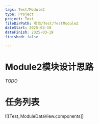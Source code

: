 ```yaml
---
tags: Test/Module2
type: Project
project: Test
fileDirPath: 项目/Test/TestModule2
dateStart: 2025-03-19
dateFinish: 2025-03-19
finished: false

---
```


# Module2模块设计思路
 *TODO*
 
# 任务列表
![[Test_ModuleDataView.components]]


